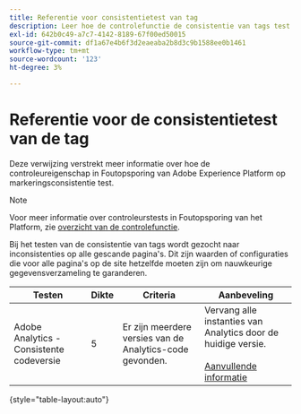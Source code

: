 ```yaml
---
title: Referentie voor consistentietest van tag
description: Leer hoe de controlefunctie de consistentie van tags test in Adobe Experience Platform Debugger.
exl-id: 642b0c49-a7c7-4142-8189-67f00ed50015
source-git-commit: df1a67e4b6f3d2eaeaba2b8d3c9b1588ee0b1461
workflow-type: tm+mt
source-wordcount: '123'
ht-degree: 3%

---
```


# Referentie voor de consistentietest van de tag

Deze verwijzing verstrekt meer informatie over hoe de controleureigenschap in Foutopsporing van Adobe Experience Platform op markeringsconsistentie test.

>[!NOTE]
>
>Voor meer informatie over controleurstests in Foutopsporing van het Platform, zie [overzicht van de controlefunctie](./overview.md).

Bij het testen van de consistentie van tags wordt gezocht naar inconsistenties op alle gescande pagina&#39;s. Dit zijn waarden of configuraties die voor alle pagina&#39;s op de site hetzelfde moeten zijn om nauwkeurige gegevensverzameling te garanderen.

| Testen | Dikte | Criteria | Aanbeveling |
| --- | --- | --- | --- |
| Adobe Analytics - Consistente codeversie | 5 | Er zijn meerdere versies van de Analytics-code gevonden. | Vervang alle instanties van Analytics door de huidige versie.<br><br>[Aanvullende informatie](https://experienceleague.adobe.com/docs/analytics/implementation/home.html) |

{style="table-layout:auto"}
